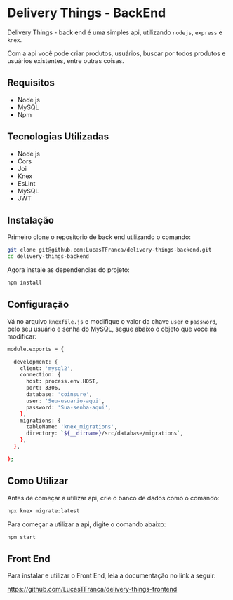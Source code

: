 # Delivery Things - BackEnd

Delivery Things - back end é uma simples api, utilizando `nodejs`, `express` e `knex`.

Com a api você pode criar produtos, usuários, buscar 
por todos produtos e usuários existentes, entre outras coisas.


## Requisitos

- Node js
- MySQL
- Npm

## Tecnologias Utilizadas

- Node js
- Cors
- Joi
- Knex
- EsLint
- MySQL
- JWT


## Instalação

Primeiro clone o repositorio de back end utilizando o comando:

```bash
git clone git@github.com:LucasTFranca/delivery-things-backend.git
cd delivery-things-backend
```

Agora instale as dependencias do projeto:

```bash
npm install
```

## Configuração

Vá no arquivo `knexfile.js` e modifique o valor da chave `user` e `password`, pelo
seu usuário e senha do MySQL, segue abaixo o objeto que você irá modificar:

```bash
module.exports = {

  development: {
    client: 'mysql2',
    connection: {
      host: process.env.HOST,
      port: 3306,
      database: 'coinsure',
      user: 'Seu-usuario-aqui',
      password: 'Sua-senha-aqui',
    },
    migrations: {
      tableName: 'knex_migrations',
      directory: `${__dirname}/src/database/migrations`,
    },
  },

};
```

## Como Utilizar

Antes de começar a utilizar api, crie o banco de dados como o comando:

```bash
npx knex migrate:latest
```

Para começar a utilizar a api, digite o comando abaixo:

```bash
npm start
```

## Front End

Para instalar e utilizar o Front End, leia a documentação no link a seguir:

https://github.com/LucasTFranca/delivery-things-frontend
